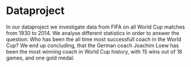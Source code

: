 # Dataproject

In our dataproject we investigate data from FIFA on all World Cup matches from 1930 to 2014. We analyse different statistics in order to answer the question: Who has been the all time most successfull coach in the World Cup? 
We end up concluding, that the German coach Joachim Loew has been the most winning coach in World Cup history, with 15 wins out of 18 games, and one gold medal. 
